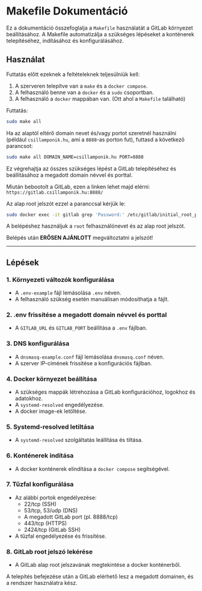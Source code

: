 # Makefile Dokumentáció

Ez a dokumentáció összefoglalja a `Makefile` használatát a GitLab környezet beállításához. A Makefile automatizálja a szükséges lépéseket a konténerek telepítéséhez, indításához és konfigurálásához.

## Használat

Futtatás előtt ezeknek a feltételeknek teljesülniük kell:

1. A szerveren telepítve van a `make` és a `docker compose`.
2. A felhasználó benne van a `docker` és a `sudo` csoportban.
3. A felhasználó a `docker` mappában van. (Ott ahol a `Makefile` található)

Futtatás:

```bash
sudo make all
```

Ha az alaptól eltérő domain nevet és/vagy portot szeretnél használni (például `csillamponik.hu`, ami a `8888`-as porton fut), futtasd a következő parancsot:

```bash
sudo make all DOMAIN_NAME=csillamponik.hu PORT=8888
```

Ez végrehajtja az összes szükséges lépést a GitLab telepítéséhez és beállításához a megadott domain névvel és porttal.

Miután bebootolt a GitLab, ezen a linken lehet majd elérni: `https://gitlab.csillamponik.hu:8888/`

Az alap root jelszót ezzel a paranccsal kérjük le:

```bash
sudo docker exec -it gitlab grep 'Password:' /etc/gitlab/initial_root_password
```

A belépéshez használjuk a `root` felhasználónevet és az alap root jelszót.

Belépés után **ERŐSEN AJÁNLOTT** megváltoztatni a jelszót!

---

## Lépések

### 1. **Környezeti változók konfigurálása**

- A `.env-example` fájl lemásolása `.env` néven.
- A felhasználó szükség esetén manuálisan módosíthatja a fájlt.

### 2. **.env frissítése a megadott domain névvel és porttal**

- A `GITLAB_URL` és `GITLAB_PORT` beállítása a `.env` fájlban.

### 3. **DNS konfigurálása**

- A `dnsmasq-example.conf` fájl lemásolása `dnsmasq.conf` néven.
- A szerver IP-címének frissítése a konfigurációs fájlban.

### 4. **Docker környezet beállítása**

- A szükséges mappák létrehozása a GitLab konfigurációhoz, logokhoz és adatokhoz.
- A `systemd-resolved` engedélyezése.
- A docker image-ek letöltése.

### 5. **Systemd-resolved letiltása**

- A `systemd-resolved` szolgáltatás leállítása és tiltása.

### 6. **Konténerek indítása**

- A docker konténerek elindítása a `docker compose` segítségével.

### 7. **Tűzfal konfigurálása**

- Az alábbi portok engedélyezése:
  - 22/tcp (SSH)
  - 53/tcp, 53/udp (DNS)
  - A megadott GitLab port (pl. 8888/tcp)
  - 443/tcp (HTTPS)
  - 2424/tcp (GitLab SSH)
- A tűzfal engedélyezése és frissítése.

### 8. **GitLab root jelszó lekérése**

- A GitLab alap root jelszavának megtekintése a docker konténerből.

A telepítés befejezése után a GitLab elérhető lesz a megadott domainen, és a rendszer használatra kész.
